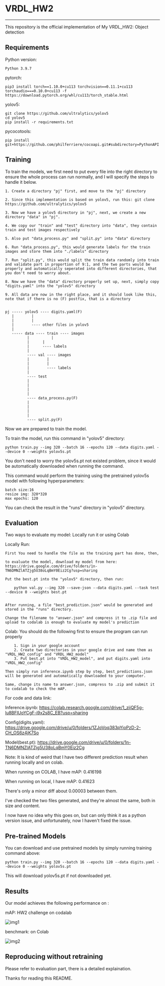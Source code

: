 # VRDL_HW2
-------------------------------------------------------------------------
This repository is the official implementation of My VRDL_HW2: Object detection



Requirements
-------------------------------------------------------------------------
Python version:
	
	Python 3.9.7

pytorch:
	
	pip3 install torch==1.10.0+cu113 torchvision==0.11.1+cu113 torchaudio===0.10.0+cu113 -f https://download.pytorch.org/whl/cu113/torch_stable.html

yolov5:
	
	git clone https://github.com/ultralytics/yolov5
	cd yolov5
	pip install -r requirements.txt

pycocotools:

	pip install git+https://github.com/philferriere/cocoapi.git#subdirectory=PythonAPI



Training
-------------------------------------------------------------------------
To train the models, we first need to put every file into the right directory to ensure the whole process can run normally, and I will specify the steps to handle it below.

	1. Create a directory "pj" first, and move to the "pj" directory 
	
	2. Since this implementation is based on yolov5, run this: git clone https://github.com/ultralytics/yolov5
	
	3. Now we have a yolov5 directory in "pj", next, we create a new directory "data" in "pj".
	
	4. We copy our "train" and "test" directory into "data", they contain train and test images respectively
	
	5. Also put "data_process.py" and "split.py" into "data" directory
	
	6. Run "data_process.py", this would generate labels for the train images and store them into "./labels" directory

	7. Run "split.py", this would split the train data randomly into train and validate part in proportion of 9:1, and the two parts would be properly and automatically seperated into different directories, that you don't need to worry about.
	
	8. Now we have the "data" directory properly set up, next, simply copy "digits.yaml" into the "yolov5" directory
	
	9. All data are now in the right place, and it should look like this, note that if there is no (F) postfix, that is a directory
	
	
	pj ----- yolov5 ---- digits.yaml(F) 
	   |		|
	   |		|
	   |		---- other files in yolov5
	   |
	   ----- data ---- train ---- images
	   	      |          |
		      |		 |
		      |		 ---- labels
		      |
		      ---- val ---- images
		      |	       |
		      |	       |
		      |	       ---- labels
		      |
		      ---- test
		      |
		      |
		      |
		      |
		      ---- data_process.py(F)
		      |
		      |
		      |
		      |
		      ---- split.py(F)

Now we are prepared to train the model.

To train the model, run this command in "yolov5" directory:

	python train.py --img 320 --batch 16 --epochs 120 --data digits.yaml --device 0 --weights yolov5s.pt

You don't need to worry the yolov5s.pt not existed problem, since it would be automatically downloaded when running the command.

This command would perform the training using the pretrained yolov5s model with following hyperparameters:
	
	batch size:16
	resize img: 320*320
	max epochs: 120

You can check the result in the "runs" directory in "yolov5" directory.

Evaluation
-------------------------------------------------------------------------
Two ways to evaluate my model: Locally run it or using Colab

Locally Run:
	
	First You need to handle the file as the training part has done, then, 
	
	to evaluate the model, download my model from here:
	https://drive.google.com/drive/folders/1n-TN6DMNZlATZjg5U38oLqBmY0Eiz2Cg?usp=sharing

	Put the best.pt into the "yolov5" directory, then run:

		python val.py --img 320 --save-json --data digits.yaml --task test --device 0 --weights best.pt
	

	After running, a file "best_prediction.json" would be generated and stored in the "runs" directory.
    
	Change the filename to "answer.json" and compress it to .zip file and upload to codalab is enough to evaluate my model's prediction
	
Colab:
	You should do the following first to ensure the program can run properly
		
		1. Sign in your google account
		2. Create two directories in your google drive and name them as "VRDL_HW2_config" and "VRDL_HW2_model"
		3. Put best.pt into "VRDL_HW2_model", and put digits.yaml into "VRDL_HW2_config"
		
	Then simply run inference.ipynb step by step, best_predictions.json will be generated and automatically downloaded to your computer.
	
	Same, change its name to answer.json, compress to .zip and submit it to codalab to check the mAP. 
	
For code and data link:

Inference.ipynb: https://colab.research.google.com/drive/1_ziiQF5g-lu8BFIUoYCgF-i9x2s8C_EB?usp=sharing
		
Config(digits.yaml): https://drive.google.com/drive/u/0/folders/1ZJoVoq383pYioPzD-2-CH_OS6z4jK7So
		
Model(best.pt): https://drive.google.com/drive/u/0/folders/1n-TN6DMNZlATZjg5U38oLqBmY0Eiz2Cg


Note: It is kind of weird that I have two different prediction result when running locally and on colab.

When running on COLAB, I have mAP: 0.416198 

When running on local, I have mAP: 0.41623

There's only a minor diff about 0.00003 between them.

I've checked the two files generated, and they're almost the same, both in size and content.

I now have no idea why this goes on, but can only think it as a python version issue, and unfortunately, now I haven't fixed the issue.


	
Pre-trained Models
-------------------------------------------------------------------------
You can download and use pretrained models by simply running training command above:
    
	python train.py --img 320 --batch 16 --epochs 120 --data digits.yaml --device 0 --weights yolov5s.pt

This will download yolov5s.pt if not downloaded yet.
    
    
Results
-------------------------------------------------------------------------
Our model achieves the following performance on :

mAP: HW2 challenge on codalab	

![img1](https://github.com/egghead2630/VRDL_HW2/blob/main/result.png)

benchmark: on Colab

![img2](https://github.com/egghead2630/VRDL_HW2/blob/main/infer_result.png)



Reproducing without retraining
-------------------------------------------------------------------------
Please refer to evaluation part, there is a detailed explaination.





Thanks for reading this README.
